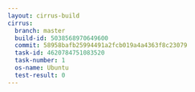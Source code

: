 ```yaml
---
layout: cirrus-build
cirrus:
  branch: master
  build-id: 5038568970649600
  commit: 58958bafb25994491a2fcb019a4a4363f8c23079
  task-id: 4620784751083520
  task-number: 1
  os-name: Ubuntu
  test-result: 0
---
```

